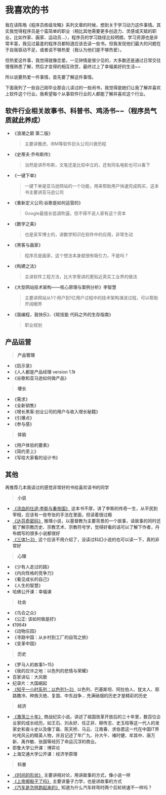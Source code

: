 # 我喜欢的书

我在读陈皓《程序员练级攻略》系列文章的时候，想到关于学习动力这件事情。其实我觉得程序员是个蛮简单的职业（相比其他需要更多创造力、灵感或天赋的职业，比如作家、画家、运动员…），程序员的学习路径比较明朗，学习资源也是非常丰富，我见过最差的程序员都知道应该去读一些书。但我发现他们最大的问题在于自我驱动不足，或者说不够热爱（我认为他们是不够热爱）。

但热爱这件事，我觉得就像恋爱。一见钟情是很少见的，大多数还是通过日常交往慢慢熟悉了解，然后才变得的相互欣赏，最终过上了幸福美好的生活~~

所以说要热爱一件事情，首先要了解这件事情。

下面我列了一些自己刚毕业那会儿读过的一些闲书，我觉得是她们让我了解并喜欢上软件这个行业。我希望每个从事软件行业的人都能了解并喜欢这个行业。

## 软件行业相关故事书、科普书、鸡汤书~~（程序员气质就此养成）  

* 《浪潮之巅 第二版》
    > 主要讲雅虎、IBM等软件巨头公司兴衰历程  
* 《史蒂夫·乔布斯传》  
    > 当然是讲乔布斯，文笔还是比较中立的，还有同名电影也可以看下
* 《一键下单》
    >  一键下单是亚马逊网站的一个功能，用来帮助用户快速完成购买，这本书主要讲亚马逊公司
* 《重新定义公司:谷歌是如何运营的》
    >  Google最擅长低调吹逼，但不得不说人家有这个资本
* 《数学之美》
    >  也是吴军博士的，讲数学知识在软件中的应用，非常生动
* 《黑客与画家》
    > 程序员是画家，这个想法本身就很有吸引力，不是吗？
* 《构建之法》
    >  主讲软件工程方法，比大学里讲的更贴近真实工业界的做法
* 《大型网站技术架构——核心原理与案例分析》李智慧
    >  主要讲网站从1个用户到1亿用户过程中的技术架构演进过程，可以帮助开阔眼界
* 《我编程，我快乐》、《软技能 代码之外的生存指南》
    >  职业规划

## 产品运营

> **产品管理**  

* 《启示录》
* 《人人都是产品经理 version 1.1》
* 《谷歌和亚马逊如何做产品》

> **增长**

* 《需求》
* 《全新销售》
* 《增长黑客:创业公司的用户与收入增长秘籍》
* 《引爆点》
* 《参与感》  

> **体验**  

* 《用户体验的要素》
* 《简约至上》
* 《写给大家看的设计书》

## 其他 

再推荐几本我读过的感觉非常好的书给喜欢读书的同学  

> **小说**

* [《流血的仕途:李斯与秦帝国》](https://book.douban.com/subject/2133254/)
    这本书不厚，讲了李斯的传奇一生，从平民到宰相，应该有一些夸张的手法在里面，但读着很过瘾
* [《达芬奇密码》](https://book.douban.com/subject/1040771/)
    推理小说，以基督教为主要背景的一个故事，读故事的同时还能了解宗教历史、宗教艺术、宗教符号学，觉得好看的话可以了解下作者，丹布朗写的很多小说都很好
* [《三体1~3》](https://book.douban.com/subject/2567698/)
    这个应该不用介绍了，没读过科幻小说的也可以读一下，真的非常好

> **心理**  

* 《少有人走过的路》
* 《内向性格的竞争力》
* 《看见成长的自己》
* 《人生的智慧》
* 哈佛公开课：幸福课

> **社会**

* 《乌合之众》
* 《公正: 该如何做是好》
* 《1984》
* 《动物庄园》
* 《寻路中国：从乡村到工厂的自驾之旅》
* 《变革中国》
  
> **历史**

* 《罗马人的故事1~15》
* 《我的应许之地：以色列的悲情与荣耀》
* 百家讲坛：大风歌
* 纪录片：大国崛起
* [《知乎一小时系列：以色列1~3》](https://book.douban.com/subject/26786719/)
    以色列、巴基斯坦、阿拉伯人、犹太人、耶路撒冷、种族灭绝、复国、中东战争... 充满硝烟的历史才是精彩的历史

> **经济**

* [《激荡三十年》](https://book.douban.com/subject/3151575/)
    商战纪实小说。讲述了祖国改革开放后的三十年里，数百位企业家的成长经历，如王石、刘永好、任正非、柳传志、史玉柱等这一代人的发家史和奋斗史以及像丁磊、陈天桥、马云、江南春、求伯君这一代在中国IT界叱咤风云的精英人物，并且记述了年广九、孙大午、褚时健、牟其中、唐万新、禹作敏、张国等经历了命运沉浮的商业。
* 耶鲁大学公开课：博弈论
* 上海交通大学公开课：经济学原理

> **科普**

* [《时间的形状》](https://book.douban.com/subject/26992254/)
    主要讲相对论，用讲故事的方式，像小说一样
* [《上帝掷骰子了吗》](https://book.douban.com/subject/1467022/)
    主要讲量子力学，也是讲故事的方式
* [《汽车是怎样跑起来的》](https://book.douban.com/subject/25761310/)
    知道为什么汽车转弯时两个后轮转速不一样吗？
